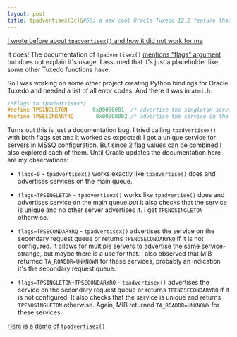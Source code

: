 ```yaml
---
layout: post
title: tpadvertisex(3c)&#58; a new cool Oracle Tuxedo 12.2 feature that works
---
```


[I wrote before about `tpadvertisex()` and how it did not work for me](/2019/10/26/tpadvertisex/)

It does! The documentation of `tpadvertisex()` [mentions "flags" argument](https://docs.oracle.com/cd/E72452_01/tuxedo/docs1222/rf3c/rf3c.html#2548645) but does not explain it's usage. I assumed that it's just a placeholder like some other Tuxedo functions have.

So I was working on some other project creating Python bindings for Oracle Tuxedo and needed a list of all error codes. And there it was in `atmi.h`:

```c
/*Flags to tpadvertisex*/
#define TPSINGLETON        0x00000001  /* advertise the singleton service */
#define TPSECONDARYRQ       0x00000002 /* advertise the service on the secondary queue for the MSSQ server*/
```

Turns out this is just a documentation bug. I tried calling `tpadvertisex()` with both flags set and it worked as expected: I got a unique service for servers in MSSQ configuration. But since 2 flag values can be combined I also explored each of them. Until Oracle updates the documentation here are my observations:

- `flags=0` - `tpadvertisex()` works exactly like `tpadvertise()` does and advertises services on the main queue.

- `flags=TPSINGLETON` - `tpadvertisex()` works like `tpadvertise()` does and advertises service on the main queue *but* it also checks that the service is unique and no other server advertises it. I get `TPENOSINGLETON` otherwise.

- `flags=TPSECONDARYRQ` - `tpadvertisex()` advertises the service on the secondary request queue or returns `TPENOSECONDARYRQ` if it is not configured. It allows for multiple servers to advertise the same service- strange, but maybe there is a use for that. I also observed that MIB returned `TA_RQADDR=UNKNOWN` for these services, probably an indication it's the secondary request queue.

- `flags=TPSINGLETON+TPSECONDARYRQ` - `tpadvertisex()` advertises the service on the secondary request queue or returns `TPENOSECONDARYRQ` if it is not configured. It also checks that the service is unique and returns `TPENOSINGLETON` otherwise. Again, MIB returned `TA_RQADDR=UNKNOWN` for these services.

[Here is a demo of `tpadvertisex()`](https://github.com/fuxedo/tuxedo-examples/tree/master/tpadvertisex)
